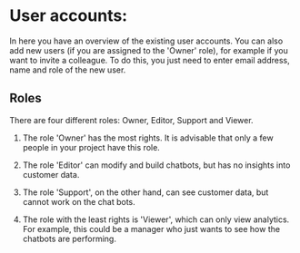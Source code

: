 # User accounts:
In here you have an overview of the existing user accounts. You can also add new users (if you are assigned to the 'Owner' role), for example if you want to invite a colleague. To do this, you just need to enter email address, name and role of the new user.

## Roles 
There are four different roles: Owner, Editor, Support and Viewer. 

1. The role 'Owner' has the most rights. It is advisable that only a few people in your project have this role. 

2. The role 'Editor' can modify and build chatbots, but has no insights into customer data.

3. The role 'Support', on the other hand, can see customer data, but cannot work on the chat bots.

4. The role with the least rights is 'Viewer', which can only view analytics. For example, this could be a manager who just wants to see how the chatbots are performing.



